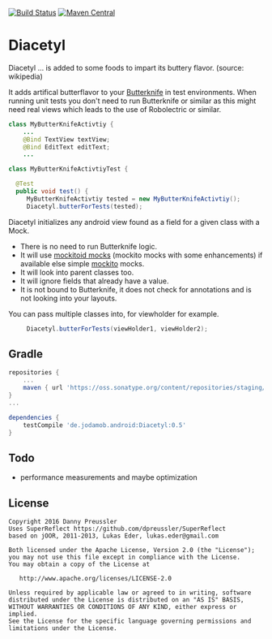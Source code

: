 [![Build Status](https://travis-ci.org/dpreussler/Diacetyl.svg?branch=master)](https://travis-ci.org/dpreussler/Diacetyl)
[![Maven Central](https://maven-badges.herokuapp.com/maven-central/de.jodamob.android/Diacetyl/badge.svg)](https://maven-badges.herokuapp.com/maven-central/de.jodamob.android/Diacetyl)


Diacetyl
==========
 Diacetyl ... is added to some foods to impart its buttery flavor.
 (source: wikipedia)

 It adds artifical butterflavor to your [Butterknife](https://github.com/JakeWharton/butterknife) in test environments.
 When running unit tests you don't need to run Butterknife or similar as this
 might need real views which leads to the use of Robolectric or similar.


```java
class MyButterKnifeActivtiy {
    ...
    @Bind TextView textView;
    @Bind EditText editText;
    ...

class MyButterKnifeActivtiyTest {

  @Test 
  public void test() {
 	 MyButterKnifeActivtiy tested = new MyButterKnifeActivtiy();
	 Diacetyl.butterForTests(tested);
```

 Diacetyl initializes any android view found as a field for a given class with a Mock.
 * There is no need to run Butterknife logic.
 * It will use [mockitoid mocks](https://github.com/dpreussler/mockitoid) (mockito mocks with some enhancements) if available  else simple [mockito](https://github.com/mockito/mockito) mocks.
 * It will look into parent classes too.
 * It will ignore fields that already have a value.
 * It is not bound to Butterknife, it does not check for annotations and is not looking into your layouts.


You can pass multiple classes into, for viewholder for example.
```java
	 Diacetyl.butterForTests(viewHolder1, viewHolder2);
```

Gradle
------

```groovy
repositories {
    ...
    maven { url 'https://oss.sonatype.org/content/repositories/staging/'}
}
...

dependencies {
    testCompile 'de.jodamob.android:Diacetyl:0.5'
}

```

Todo
-------
* performance measurements and maybe optimization


License
-------

    Copyright 2016 Danny Preussler
    Uses SuperReflect https://github.com/dpreussler/SuperReflect
    based on jOOR, 2011-2013, Lukas Eder, lukas.eder@gmail.com

    Both licensed under the Apache License, Version 2.0 (the "License");
    you may not use this file except in compliance with the License.
    You may obtain a copy of the License at

       http://www.apache.org/licenses/LICENSE-2.0

    Unless required by applicable law or agreed to in writing, software
    distributed under the License is distributed on an "AS IS" BASIS,
    WITHOUT WARRANTIES OR CONDITIONS OF ANY KIND, either express or implied.
    See the License for the specific language governing permissions and
    limitations under the License.


